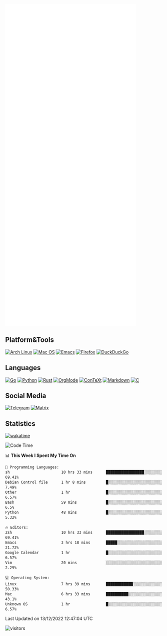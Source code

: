 ![Metrics](https://github.com/SteamedFish/SteamedFish/blob/master/github-metrics.svg)

## Platform&Tools

[![Arch Linux](https://img.shields.io/badge/ArchLinux-1793D1?logo=arch-linux&logoColor=fff&style=flat-square)](https://archlinux.org/)
[![Mac OS](https://img.shields.io/badge/MacOS-000000?style=flat-square&logo=macos&logoColor=F0F0F0)](https://www.apple.com/macos/)
[![Emacs](https://img.shields.io/badge/Emacs-%237F5AB6.svg?&style=flat-square&logo=gnu-emacs&logoColor=white)](https://www.gnu.org/software/emacs/)
[![Firefox](https://img.shields.io/badge/Firefox-FF7139?style=flat-square&logo=Firefox-Browser&logoColor=white)](https://firefox.com/)
[![DuckDuckGo](https://img.shields.io/badge/DuckDuckGo-DE5833?style=flat-square&logo=DuckDuckGo&logoColor=white)](https://duckduckgo.com/)

## Languages

[![Go](https://img.shields.io/badge/Golang-%2300ADD8.svg?style=flat-square&logo=go&logoColor=white)](https://golang.org/)
[![Python](https://img.shields.io/badge/Python-3670A0?style=flat-square&logo=python&logoColor=ffdd54)](https://www.python.org/)
[![Rust](https://img.shields.io/badge/Rust-%23000000.svg?style=flat-square&logo=rust&logoColor=white)](https://www.rust-lang.org/)
[![OrgMode](https://img.shields.io/badge/OrgMode-%23000000.svg?style=flat-square&logo=org&logoColor=white)](https://orgmode.org/)
[![ConTeXt](https://img.shields.io/badge/ConTeXt-%23008080.svg?style=flat-square&logo=latex&logoColor=white)](https://contextgarden.net/)
[![Markdown](https://img.shields.io/badge/MarkDown-%23000000.svg?style=flat-square&logo=markdown&logoColor=white)](https://daringfireball.net/projects/markdown/)
[![C](https://img.shields.io/badge/C-%2300599C.svg?style=flat-square&logo=c&logoColor=white)](https://www.iso.org/standard/74528.html)

## Social Media
[![Telegram](https://img.shields.io/badge/SteamedFish-2CA5E0?style=social&logo=telegram&logoColor=white)](https://t.me/SteamedFish)
[![Matrix](https://img.shields.io/badge/SteamedFish-2CA5E0?style=social&logo=matrix&logoColor=black)](https://matrix.to/#/@i:steamedfish.org)

## Statistics
[![wakatime](https://wakatime.com/badge/user/168280d6-fcf2-4b4f-ad3a-dc4612f35b38.svg)](https://wakatime.com/@168280d6-fcf2-4b4f-ad3a-dc4612f35b38)

<!--START_SECTION:waka-->
![Code Time](http://img.shields.io/badge/Code%20Time-2%2C215%20hrs%2039%20mins-blue)

📊 **This Week I Spent My Time On** 

```text
💬 Programming Languages: 
sh                       10 hrs 33 mins      █████████████████░░░░░░░░   69.41% 
Debian Control file      1 hr 8 mins         █░░░░░░░░░░░░░░░░░░░░░░░░   7.49% 
Other                    1 hr                █░░░░░░░░░░░░░░░░░░░░░░░░   6.57% 
Bash                     59 mins             █░░░░░░░░░░░░░░░░░░░░░░░░   6.5% 
Python                   48 mins             █░░░░░░░░░░░░░░░░░░░░░░░░   5.32%

🔥 Editors: 
Zsh                      10 hrs 33 mins      █████████████████░░░░░░░░   69.41% 
Emacs                    3 hrs 18 mins       █████░░░░░░░░░░░░░░░░░░░░   21.72% 
Google Calendar          1 hr                █░░░░░░░░░░░░░░░░░░░░░░░░   6.57% 
Vim                      20 mins             ░░░░░░░░░░░░░░░░░░░░░░░░░   2.29%

💻 Operating System: 
Linux                    7 hrs 39 mins       ████████████░░░░░░░░░░░░░   50.33% 
Mac                      6 hrs 33 mins       ██████████░░░░░░░░░░░░░░░   43.1% 
Unknown OS               1 hr                █░░░░░░░░░░░░░░░░░░░░░░░░   6.57%

```


 Last Updated on 13/12/2022 12:47:04 UTC
<!--END_SECTION:waka-->

![visitors](https://visitor-badge.laobi.icu/badge?page_id=SteamedFish.SteamedFish)
